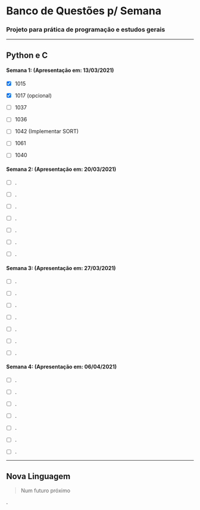 # Banco de Questões p/ Semana

### Projeto para prática de programação e estudos gerais


---

## Python e C

#### Semana 1: (Apresentação em: 13/03/2021)

- [x] 1015

- [x] 1017 (opcional)

- [ ] 1037

- [ ] 1036

- [ ] 1042 (Implementar SORT)

- [ ] 1061

- [ ] 1040


#### Semana 2: (Apresentação em: 20/03/2021)


- [ ] .

- [ ] .

- [ ] .

- [ ] .

- [ ] .

- [ ] .

- [ ] .



#### Semana 3: (Apresentação em: 27/03/2021)

- [ ] .

- [ ] .

- [ ] .

- [ ] .

- [ ] .

- [ ] .

- [ ] .



#### Semana 4: (Apresentação em: 06/04/2021)

- [ ] .

- [ ] .

- [ ] .

- [ ] .

- [ ] .

- [ ] .

- [ ] .

---

## Nova Linguagem

> Num futuro próximo

.
